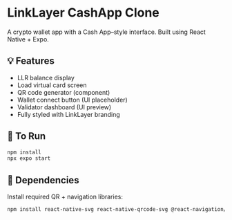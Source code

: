 # LinkLayer CashApp Clone

A crypto wallet app with a Cash App–style interface. Built using React Native + Expo.

## 💡 Features
- LLR balance display
- Load virtual card screen
- QR code generator (component)
- Wallet connect button (UI placeholder)
- Validator dashboard (UI preview)
- Fully styled with LinkLayer branding

## 🚀 To Run
```bash
npm install
npx expo start
```

## 🔧 Dependencies
Install required QR + navigation libraries:
```bash
npm install react-native-svg react-native-qrcode-svg @react-navigation/native @react-navigation/bottom-tabs react-native-safe-area-context react-native-screens @expo/vector-icons
```
